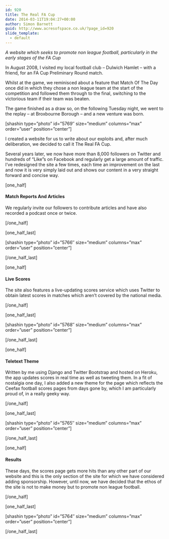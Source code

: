 ```yaml
---
id: 920
title: The Real FA Cup
date: 2014-03-11T19:04:27+00:00
author: Simon Barnett
guid: http://www.acresofspace.co.uk/?page_id=920
slide_template:
  - default
---
```

_A website which seeks to promote non league football, particularly in the early stages of the FA Cup_

In August 2008, I visited my local football club &#8211; Dulwich Hamlet &#8211; with a friend, for an FA Cup Preliminary Round match.

Whilst at the game, we reminisced about a feature that Match Of The Day once did in which they chose a non league team at the start of the competition and followed them through to the final, switching to the victorious team if their team was beaten.

The game finished as a draw so, on the following Tuesday night, we went to the replay &#8211; at Broxbourne Borough &#8211; and a new venture was born.

[shashin type=&#8221;photo&#8221; id=&#8221;5769&#8243; size=&#8221;medium&#8221; columns=&#8221;max&#8221; order=&#8221;user&#8221; position=&#8221;center&#8221;]

I created a website for us to write about our exploits and, after much deliberation, we decided to call it The Real FA Cup.

Several years later, we now have more than 8,000 followers on Twitter and hundreds of &#8220;Like&#8221;s on Facebook and regularly get a large amount of traffic. I&#8217;ve redesigned the site a few times, each time an improvement on the last and now it is very simply laid out and shows our content in a very straight forward and concise way.

[one_half]

#### Match Reports And Articles

We regularly invite our followers to contribute articles and have also recorded a podcast once or twice.

[/one_half]

[one\_half\_last]

[shashin type=&#8221;photo&#8221; id=&#8221;5766&#8243; size=&#8221;medium&#8221; columns=&#8221;max&#8221; order=&#8221;user&#8221; position=&#8221;center&#8221;]

[/one\_half\_last]

[one_half]

#### Live Scores

The site also features a live-updating scores service which uses Twitter to obtain latest scores in matches which aren&#8217;t covered by the national media.

[/one_half]

[one\_half\_last]

[shashin type=&#8221;photo&#8221; id=&#8221;5768&#8243; size=&#8221;medium&#8221; columns=&#8221;max&#8221; order=&#8221;user&#8221; position=&#8221;center&#8221;]

[/one\_half\_last]

[one_half]

#### Teletext Theme

Written by me using Django and Twitter Bootstrap and hosted on Heroku, the app updates scores in real time as well as tweeting them. In a fit of nostalgia one day, I also added a new theme for the page which reflects the Ceefax football scores pages from days gone by, which I am particularly proud of, in a really geeky way.

[/one_half]

[one\_half\_last]

[shashin type=&#8221;photo&#8221; id=&#8221;5765&#8243; size=&#8221;medium&#8221; columns=&#8221;max&#8221; order=&#8221;user&#8221; position=&#8221;center&#8221;]

[/one\_half\_last]

[one_half]

#### Results

These days, the scores page gets more hits than any other part of our website and this is the only section of the site for which we have considered adding sponsorship. However, until now, we have decided that the ethos of the site is not to make money but to promote non league football.

[/one_half]

[one\_half\_last]

[shashin type=&#8221;photo&#8221; id=&#8221;5764&#8243; size=&#8221;medium&#8221; columns=&#8221;max&#8221; order=&#8221;user&#8221; position=&#8221;center&#8221;]

[/one\_half\_last]
